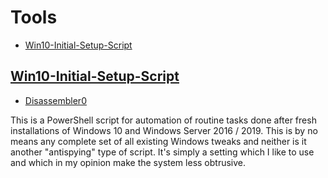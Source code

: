 # Tools

* [Win10-Initial-Setup-Script](#win10-initial-setup-script)

## [Win10-Initial-Setup-Script](https://github.com/Disassembler0/Win10-Initial-Setup-Script)
* [Disassembler0](https://github.com/Disassembler0)

This is a PowerShell script for automation of routine tasks done after fresh installations of Windows 10 and Windows Server 2016 / 2019. This is by no means any complete set of all existing Windows tweaks and neither is it another "antispying" type of script. It's simply a setting which I like to use and which in my opinion make the system less obtrusive.
